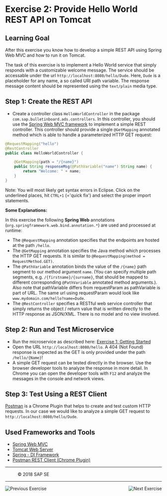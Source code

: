Exercise 2:  Provide Hello World REST API on Tomcat
===================================================

## Learning Goal
After this exercise you know how to develop a simple REST API using Spring Web MVC and how to run it on Tomcat.

The task of this exercise is to implement a Hello World service that simply responds with a customizable welcome message. The service should be accessable under the url `http://localhost:8080/hello/Dude`. Here, `Dude` is a placeholder for any name, a so called URI path variable. The response message content should be represented using the `text/plain` media type.

## Step 1: Create the REST API
- Create a controller class `HelloWorldController` in the package `com.sap.bulletinboard.ads.controllers`.
In this controller, you should use the [Spring Web MVC framework](http://docs.spring.io/spring/docs/current/spring-framework-reference/html/mvc.html) to implement a simple REST controller.
This controller should provide a single `@GetMapping` annotated method which is able to handle a parameterized HTTP GET request:

```java
@RequestMapping("hello")
@RestController
public class HelloWorldController {

    @GetMapping(path = "/{name}")
    public String responseMsg(@PathVariable("name") String name) {
        return "Welcome: " + name;
    }
}
```
Note: You will most likely get syntax errors in Eclipse. Click on the underlined places, hit `CTRL+1` (='quick fix') and select the proper import statements.

**Some Explanations:**

In this exercise the following **Spring Web** annotations (`org.springframework.web.bind.annotation.*`) are used and processed at runtime:

  - The `@RequestMapping` annotation specifies that the endpoints are hosted at the path `/hello`.
  - The `@GetMapping` annotation specifies the Java method which processes the HTTP GET requests. It is similar to `@RequestMapping(method = RequestMethod.GET)`.
  - The `@PathVariable` annotation binds the value of the `/{name}` path segment to our method argument `name`. (You can specify multiple path segments, e.g. `/{firstname}/{surname}`, that should be mapped to different corresponding `@PathVariable` annotated method arguments.). Also note that pathVariable differs from requestParam as pathVariable is part of URL. The same url using requestParam would look like `www.mydomain.com/hello?name=Dude`.
  - The `@RestController` specifies a RESTful web service controller that simply returns the object / return value that is written directly to the HTTP response as JSON/XML. There is no model and no view involved.

## Step 2: Run and Test Microservice
- Run the microservice as described here: [Exercise 1: Getting Started](Exercise_1_GettingStarted.md)
- Open the URL `http://localhost:8080/hello`. A 404 (Not Found) response is expected as the GET is only provided under the path `/hello/{Name}`!
- A simple GET request can be tested directly in the browser. Use the browser developer tools to analyze the response in more detail. In Chrome you can open the developer tools with `F12` and analyze the messages in the console and network views.

## Step 3: Test Using a REST Client
[Postman](https://chrome.google.com/webstore/detail/postman/fhbjgbiflinjbdggehcddcbncdddomop) is a Chrome Plugin that helps to create and test custom HTTP requests. In our case we would like to analyze a simple GET request to `http://localhost:8080/hello/Dude`.

## Used Frameworks and Tools
- [Spring Web MVC](http://docs.spring.io/spring/docs/current/spring-framework-reference/html/mvc.html)
- [Tomcat Web Server](http://tomcat.apache.org/)
- [Spring - DI Framework](https://github.com/spring-projects/spring-framework)
- [Postman REST Client (Chrome Plugin)](https://chrome.google.com/webstore/detail/postman/fhbjgbiflinjbdggehcddcbncdddomop)


***
<dl>
  <dd>
  <div class="footer">&copy; 2018 SAP SE</div>
  </dd>
</dl>
<hr>
<a href="Exercise_1_GettingStarted.md">
  <img align="left" alt="Previous Exercise">
</a>
<a href="Exercise_3_CreateAdsEndpoints.md">
  <img align="right" alt="Next Exercise">
</a>


